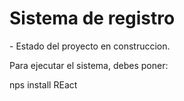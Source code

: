 <h1> Sistema de registro </h1>
 - Estado del proyecto en construccion.

Para ejecutar el sistema, debes poner:

nps install REact
